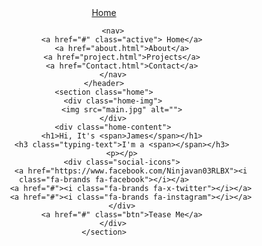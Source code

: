 <!DOCTYPE html>
<html lang="en">
    
<head>
    <meta charset="UTF-8">
    <meta name="viewport" content="width=device-width, initial-scale=1.0">
    <link rel="stylesheet" href="https://cdnjs.cloudflare.com/ajax/libs/font-awesome/6.5.2/css/all.min.css">
    <link rel="stylesheet" href="style.css">
    <title>Personal Portfolio Website</title>
</head>
<body>
    <header>
        <a href="#" class="logo">Home</a>

        <nav>
            <a href="#" class="active"> Home</a>
            <a href="about.html">About</a>
            <a href="project.html">Projects</a>
            <a href="Contact.html">Contact</a>
        </nav>
    </header>
    <section class="home">
        <div class="home-img">
            <img src="main.jpg" alt="">
        </div>
        <div class="home-content">
            <h1>Hi, It's <span>James</span></h1>
            <h3 class="typing-text">I'm a <span></span></h3>
            <p></p>
            <div class="social-icons">
                <a href="https://www.facebook.com/Ninjavan03RLBX"><i class="fa-brands fa-facebook"></i></a>
                <a href="#"><i class="fa-brands fa-x-twitter"></i></a>
                <a href="#"><i class="fa-brands fa-instagram"></i></a>
            </div>
            <a href="#" class="btn">Tease Me</a>
        </div>
    </section>
</body>
</html>
